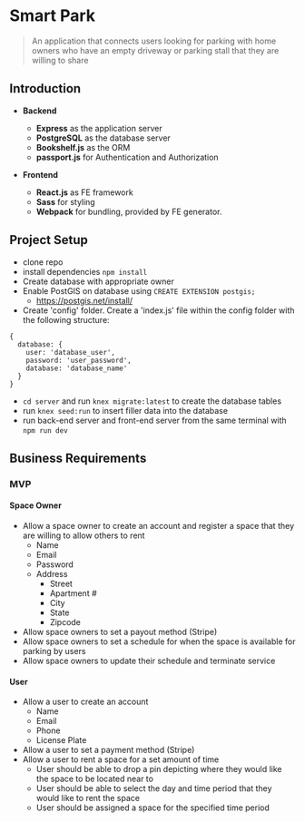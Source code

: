 # Smart Park
> An application that connects users looking for parking with home owners who have an empty driveway or parking stall that they are willing to share

## Introduction
- __Backend__
    - **Express** as the application server
    - **PostgreSQL** as the database server
    - **Bookshelf.js** as the ORM
    - **passport.js** for Authentication and Authorization

- __Frontend__
	- **React.js** as FE framework
	- **Sass** for styling
	- **Webpack** for bundling, provided by FE generator.

## Project Setup
- clone repo
- install dependencies ```npm install```
- Create database with appropriate owner
- Enable PostGIS on database using ```CREATE EXTENSION postgis;```
  - https://postgis.net/install/
- Create 'config' folder. Create a 'index.js' file within the config folder with the following structure:
``` 
{
  database: {
    user: 'database_user',
    password: 'user_password',
    database: 'database_name'
  }
}
```
- ```cd server``` and run ```knex migrate:latest``` to create the database tables
- run ```knex seed:run``` to insert filler data into the database
- run back-end server and front-end server from the same terminal with ```npm run dev```

## Business Requirements

### MVP

#### Space Owner
- Allow a space owner to create an account and register a space that they are willing to allow others to rent
  - Name
  - Email
  - Password
  - Address
    - Street
    - Apartment #
    - City
    - State
    - Zipcode
- Allow space owners to set a payout method (Stripe)
- Allow space owners to set a schedule for when the space is available for parking by users
- Allow space owners to update their schedule and terminate service

#### User
- Allow a user to create an account
  - Name
  - Email
  - Phone
  - License Plate
- Allow a user to set a payment method (Stripe)
- Allow a user to rent a space for a set amount of time
  - User should be able to drop a pin depicting where they would like the space to be located near to
  - User should be able to select the day and time period that they would like to rent the space
  - User should be assigned a space for the specified time period